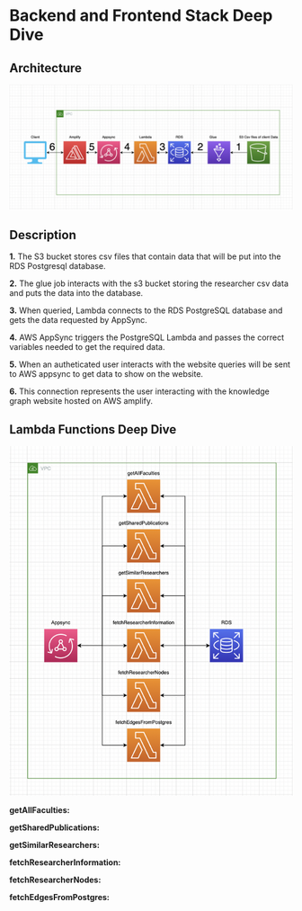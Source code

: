 # Backend and Frontend Stack Deep Dive

## Architecture

![Alt text](./images/KnowledgeGraphArchitecture.png?raw=true "Architecture")

## Description

<strong>1.</strong> The S3 bucket stores csv files that contain data that will be put into the RDS Postgresql database.

<strong>2.</strong> The glue job interacts with the s3 bucket storing the researcher csv data and puts the data into the database.

<strong>3.</strong> When queried, Lambda connects to the RDS PostgreSQL database and gets the data requested by AppSync.

<strong>4.</strong> AWS AppSync triggers the PostgreSQL Lambda and passes the correct variables needed to get the required data.

<strong>5.</strong> When an autheticated user interacts with the website queries will be sent to AWS appsync to get data to show on the website.

<strong>6.</strong> This connection represents the user interacting with the knowledge graph website hosted on AWS amplify.

## Lambda Functions Deep Dive

![Alt text](./images/KowledgeGraphLambdaDeepDive.png?raw=true "Lambda Architecture")

<strong>getAllFaculties: </strong>

<strong>getSharedPublications:</strong>

<strong>getSimilarResearchers:</strong>

<strong>fetchResearcherInformation:</strong>

<strong>fetchResearcherNodes:</strong>

<strong>fetchEdgesFromPostgres:</strong>


